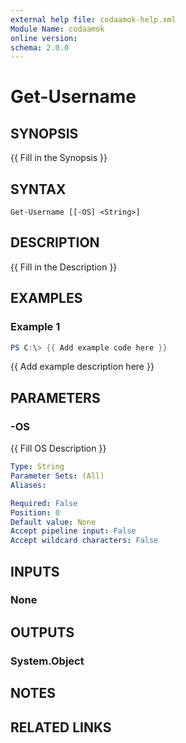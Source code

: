 ```yaml
---
external help file: codaamok-help.xml
Module Name: codaamok
online version:
schema: 2.0.0
---
```


# Get-Username

## SYNOPSIS
{{ Fill in the Synopsis }}

## SYNTAX

```
Get-Username [[-OS] <String>]
```

## DESCRIPTION
{{ Fill in the Description }}

## EXAMPLES

### Example 1
```powershell
PS C:\> {{ Add example code here }}
```

{{ Add example description here }}

## PARAMETERS

### -OS
{{ Fill OS Description }}

```yaml
Type: String
Parameter Sets: (All)
Aliases:

Required: False
Position: 0
Default value: None
Accept pipeline input: False
Accept wildcard characters: False
```

## INPUTS

### None

## OUTPUTS

### System.Object
## NOTES

## RELATED LINKS
